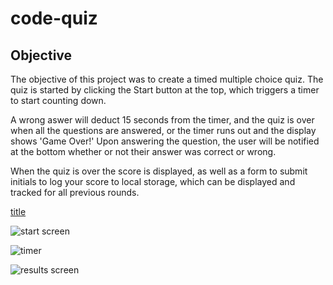 # code-quiz

## Objective

The objective of this project was to create a timed multiple choice quiz. The quiz is started by clicking the Start button at the top, which triggers a timer to start counting down. 

A wrong aswer will deduct 15 seconds from the timer, and the quiz is over when all the questions are answered, or the timer runs out and the display shows 'Game Over!' Upon answering the question, the user will be notified at the bottom whether or not their answer was correct or wrong. 

When the quiz is over the score is displayed, as well as a form to submit initials to log your score to local storage, which can be displayed and tracked for all previous rounds. 

[title](www.example.com)

![start screen](image.jpg)

![timer](image.jpg)

![results screen](image.jpg)